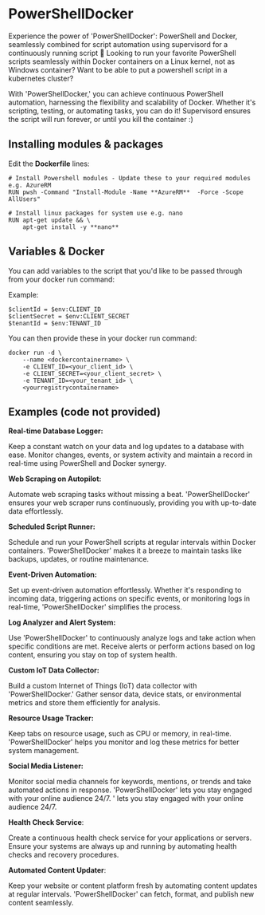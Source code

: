 # PowerShellDocker
Experience the power of 'PowerShellDocker': PowerShell and Docker, seamlessly combined for script automation using supervisord for a continuously running script 🚀
Looking to run your favorite PowerShell scripts seamlessly within Docker containers on a Linux kernel, not as Windows container? Want to be able to put a powershell script in a kubernetes cluster?

With 'PowerShellDocker,' you can achieve continuous PowerShell automation, harnessing the flexibility and scalability of Docker. 
Whether it's scripting, testing, or automating tasks, you can do it! Supervisord ensures the script will run forever, or until you kill the container :)

## Installing modules & packages

Edit the **Dockerfile** lines:
```
# Install Powershell modules - Update these to your required modules e.g. AzureRM
RUN pwsh -Command "Install-Module -Name **AzureRM**  -Force -Scope AllUsers"
```
```
# Install linux packages for system use e.g. nano
RUN apt-get update && \
    apt-get install -y **nano**
```

## Variables & Docker
You can add variables to the script that you'd like to be passed through from your docker run command:

Example:

```
$clientId = $env:CLIENT_ID
$clientSecret = $env:CLIENT_SECRET
$tenantId = $env:TENANT_ID
```

You can then provide these in your docker run command:
```
docker run -d \
    --name <dockercontainername> \
    -e CLIENT_ID=<your_client_id> \
    -e CLIENT_SECRET=<your_client_secret> \
    -e TENANT_ID=<your_tenant_id> \
    <yourregistrycontainername>

```


## Examples (code not provided)

**Real-time Database Logger:**

Keep a constant watch on your data and log updates to a database with ease. Monitor changes, events, or system activity and maintain a record in real-time using PowerShell and Docker synergy.

**Web Scraping on Autopilot:**

Automate web scraping tasks without missing a beat. 'PowerShellDocker' ensures your web scraper runs continuously, providing you with up-to-date data effortlessly.

**Scheduled Script Runner:**

Schedule and run your PowerShell scripts at regular intervals within Docker containers. 'PowerShellDocker' makes it a breeze to maintain tasks like backups, updates, or routine maintenance.

**Event-Driven Automation:**

Set up event-driven automation effortlessly. Whether it's responding to incoming data, triggering actions on specific events, or monitoring logs in real-time, 'PowerShellDocker' simplifies the process.

**Log Analyzer and Alert System:**

Use 'PowerShellDocker' to continuously analyze logs and take action when specific conditions are met. Receive alerts or perform actions based on log content, ensuring you stay on top of system health.

**Custom IoT Data Collector:**

Build a custom Internet of Things (IoT) data collector with 'PowerShellDocker.' Gather sensor data, device stats, or environmental metrics and store them efficiently for analysis.

**Resource Usage Tracker:**

Keep tabs on resource usage, such as CPU or memory, in real-time. 'PowerShellDocker' helps you monitor and log these metrics for better system management.

**Social Media Listener:**

Monitor social media channels for keywords, mentions, or trends and take automated actions in response. 'PowerShellDocker' lets you stay engaged with your online audience 24/7.
' lets you stay engaged with your online audience 24/7.

**Health Check Service**:

Create a continuous health check service for your applications or servers. Ensure your systems are always up and running by automating health checks and recovery procedures.

**Automated Content Updater**:

Keep your website or content platform fresh by automating content updates at regular intervals. 'PowerShellDocker' can fetch, format, and publish new content seamlessly.

